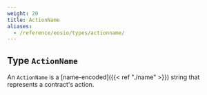 ```yaml
---
weight: 20
title: ActionName
aliases:
  - /reference/eosio/types/actionname/
---
```


## Type `ActionName`

An `ActionName` is a [name-encoded]({{< ref "./name" >}}) string that represents a contract's action.
